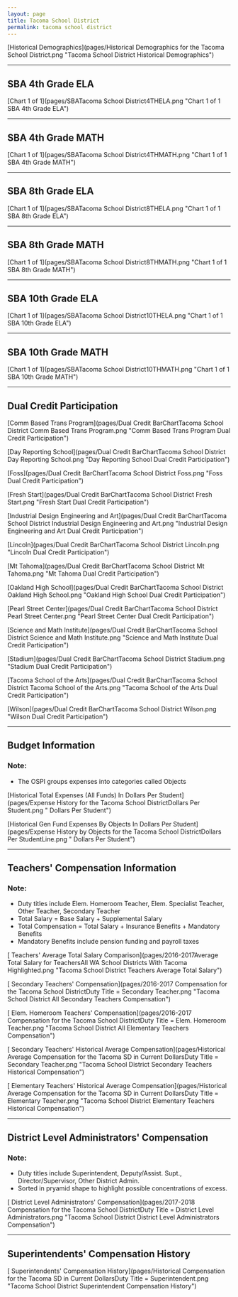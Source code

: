```yaml
---
layout: page
title: Tacoma School District
permalink: tacoma school district
---
```



[Historical Demographics](pages/Historical Demographics for the Tacoma School District.png "Tacoma School District Historical Demographics")

___

## SBA 4th Grade ELA

[Chart 1 of 1](pages/SBATacoma School District4THELA.png "Chart 1 of 1 SBA 4th Grade ELA")


___

## SBA 4th Grade MATH

[Chart 1 of 1](pages/SBATacoma School District4THMATH.png "Chart 1 of 1 SBA 4th Grade MATH")


___

## SBA 8th Grade ELA

[Chart 1 of 1](pages/SBATacoma School District8THELA.png "Chart 1 of 1 SBA 8th Grade ELA")


___

## SBA 8th Grade MATH

[Chart 1 of 1](pages/SBATacoma School District8THMATH.png "Chart 1 of 1 SBA 8th Grade MATH")


___

## SBA 10th Grade ELA

[Chart 1 of 1](pages/SBATacoma School District10THELA.png "Chart 1 of 1 SBA 10th Grade ELA")


___

## SBA 10th Grade MATH

[Chart 1 of 1](pages/SBATacoma School District10THMATH.png "Chart 1 of 1 SBA 10th Grade MATH")


___

## Dual Credit Participation

[Comm Based Trans Program](pages/Dual Credit BarChartTacoma School District Comm Based Trans Program.png "Comm Based Trans Program Dual Credit Participation")

[Day Reporting School](pages/Dual Credit BarChartTacoma School District Day Reporting School.png "Day Reporting School Dual Credit Participation")

[Foss](pages/Dual Credit BarChartTacoma School District Foss.png "Foss Dual Credit Participation")

[Fresh Start](pages/Dual Credit BarChartTacoma School District Fresh Start.png "Fresh Start Dual Credit Participation")

[Industrial Design Engineering and Art](pages/Dual Credit BarChartTacoma School District Industrial Design Engineering and Art.png "Industrial Design Engineering and Art Dual Credit Participation")

[Lincoln](pages/Dual Credit BarChartTacoma School District Lincoln.png "Lincoln Dual Credit Participation")

[Mt Tahoma](pages/Dual Credit BarChartTacoma School District Mt Tahoma.png "Mt Tahoma Dual Credit Participation")

[Oakland High School](pages/Dual Credit BarChartTacoma School District Oakland High School.png "Oakland High School Dual Credit Participation")

[Pearl Street Center](pages/Dual Credit BarChartTacoma School District Pearl Street Center.png "Pearl Street Center Dual Credit Participation")

[Science and Math Institute](pages/Dual Credit BarChartTacoma School District Science and Math Institute.png "Science and Math Institute Dual Credit Participation")

[Stadium](pages/Dual Credit BarChartTacoma School District Stadium.png "Stadium Dual Credit Participation")

[Tacoma School of the Arts](pages/Dual Credit BarChartTacoma School District Tacoma School of the Arts.png "Tacoma School of the Arts Dual Credit Participation")

[Wilson](pages/Dual Credit BarChartTacoma School District Wilson.png "Wilson Dual Credit Participation")


___

## Budget Information
### Note:
- The OSPI groups expenses into categories called Objects

[Historical Total Expenses (All Funds) In Dollars Per Student](pages/Expense History for the Tacoma School DistrictDollars Per Student.png " Dollars Per Student")

[Historical Gen Fund Expenses By Objects In Dollars Per Student](pages/Expense History by Objects for the Tacoma School DistrictDollars Per StudentLine.png " Dollars Per Student")


___

## Teachers' Compensation Information
### Note:
- Duty titles include Elem. Homeroom Teacher, Elem. Specialist Teacher, Other Teacher, Secondary Teacher
- Total Salary = Base Salary + Supplemental Salary
- Total Compensation = Total Salary + Insurance Benefits + Mandatory Benefits
- Mandatory Benefits include pension funding and payroll taxes

[ Teachers' Average Total Salary Comparison](pages/2016-2017Average Total Salary for TeachersAll WA School Districts With Tacoma Highlighted.png "Tacoma School District Teachers Average Total Salary")

[ Secondary Teachers' Compensation](pages/2016-2017 Compensation for the Tacoma School DistrictDuty Title = Secondary Teacher.png "Tacoma School District All Secondary Teachers Compensation")

[ Elem. Homeroom Teachers' Compensation](pages/2016-2017 Compensation for the Tacoma School DistrictDuty Title = Elem. Homeroom Teacher.png "Tacoma School District All Elementary Teachers Compensation")

[ Secondary Teachers' Historical Average Compensation](pages/Historical Average Compensation for the Tacoma SD in Current DollarsDuty Title = Secondary Teacher.png "Tacoma School District Secondary Teachers Historical Compensation")

[ Elementary Teachers' Historical Average Compensation](pages/Historical Average Compensation for the Tacoma SD in Current DollarsDuty Title = Elementary Teacher.png "Tacoma School District Elementary Teachers Historical Compensation")


___

## District Level Administrators' Compensation

### Note:
- Duty titles include Superintendent, Deputy/Assist. Supt., Director/Supervisor, Other District Admin.
- Sorted in pryamid shape to highlight possible concentrations of excess.

[ District Level Administrators' Compensation](pages/2017-2018 Compensation for the Tacoma School DistrictDuty Title = District Level Administrators.png "Tacoma School District District Level Administrators Compensation")


___

## Superintendents' Compensation History

[ Superintendents' Compensation History](pages/Historical Compensation for the Tacoma SD in Current DollarsDuty Title = Superintendent.png "Tacoma School District Superintendent Compensation History")

